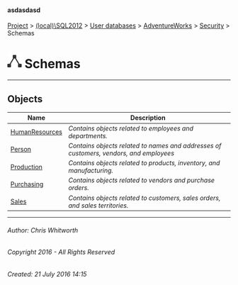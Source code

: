 #### asdasdasd

[Project](../../../../../index.md) > [(local)\\SQL2012](../../../../index.md) > [User databases](../../../index.md) > [AdventureWorks](../../index.md) > [Security](../index.md) > Schemas

# ![Schemas](../../../../../Images/Schema32.png) Schemas

---

## <a name="#objects"></a>Objects

| Name | Description |
|---|---|
| [HumanResources](HumanResources.md) | _Contains objects related to employees and departments._ |
| [Person](Person.md) | _Contains objects related to names and addresses of customers, vendors, and employees_ |
| [Production](Production.md) | _Contains objects related to products, inventory, and manufacturing._ |
| [Purchasing](Purchasing.md) | _Contains objects related to vendors and purchase orders._ |
| [Sales](Sales.md) | _Contains objects related to customers, sales orders, and sales territories._ |


---

###### Author:  Chris Whitworth

###### Copyright 2016 - All Rights Reserved

###### Created: 21 July 2016 14:15

